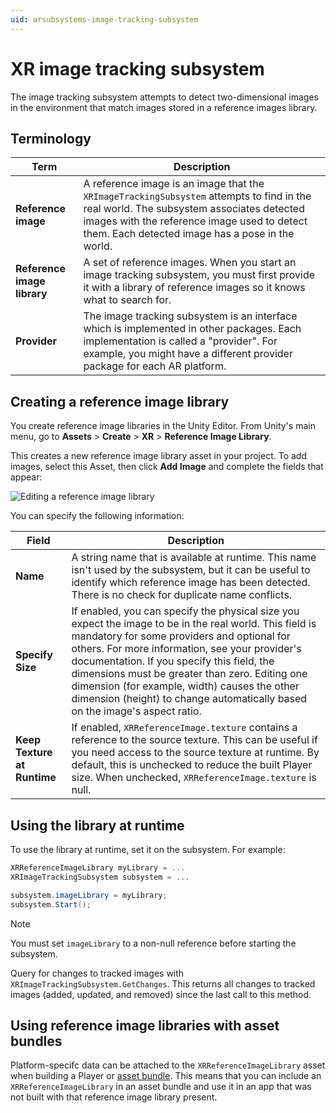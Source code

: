 ```yaml
---
uid: arsubsystems-image-tracking-subsystem
---
```

# XR image tracking subsystem

The image tracking subsystem attempts to detect two-dimensional images in the environment that match images stored in a reference images library.

## Terminology

|**Term**|**Description**|
|--------|---------------|
|**Reference image**|A reference image is an image that the `XRImageTrackingSubsystem` attempts to find in the real world. The subsystem associates detected images with the reference image used to detect them. Each detected image has a pose in the world.|
|**Reference image library**|A set of reference images. When you start an image tracking subsystem, you must first provide it with a library of reference images so it knows what to search for.|
|**Provider**|The image tracking subsystem is an interface which is implemented in other packages. Each implementation is called a "provider". For example, you might have a different provider package for each AR platform.|

## Creating a reference image library

You create reference image libraries in the Unity Editor. From Unity's main menu, go to **Assets** &gt; **Create** &gt; **XR** &gt; **Reference Image Library**.

This creates a new reference image library asset in your project. To add images, select this Asset, then click **Add Image** and complete the fields that appear:

![Editing a reference image library](../images/create-reference-image-library.gif "Editing a reference image library")

You can specify the following information:

|**Field**|**Description**|
|------|-------|
|**Name**|A string name that is available at runtime. This name isn't used by the subsystem, but it can be useful to identify which reference image has been detected. There is no check for duplicate name conflicts.|
|**Specify Size**|If enabled, you can specify the physical size you expect the image to be in the real world. This field is mandatory for some providers and optional for others. For more information, see your provider's documentation. If you specify this field, the dimensions must be greater than zero. Editing one dimension (for example, width) causes the other dimension (height) to change automatically based on the image's aspect ratio.|
|**Keep Texture at Runtime**|If enabled, `XRReferenceImage.texture` contains a reference to the source texture. This can be useful if you need access to the source texture at runtime. By default, this is unchecked to reduce the built Player size. When unchecked, `XRReferenceImage.texture` is null.|

## Using the library at runtime

To use the library at runtime, set it on the subsystem. For example:

```csharp
XRReferenceImageLibrary myLibrary = ...
XRImageTrackingSubsystem subsystem = ...

subsystem.imageLibrary = myLibrary;
subsystem.Start();
```

> [!NOTE]
> You must set `imageLibrary` to a non-null reference before starting the subsystem.

Query for changes to tracked images with `XRImageTrackingSubsystem.GetChanges`. This returns all changes to tracked images (added, updated, and removed) since the last call to this method.

## Using reference image libraries with asset bundles

Platform-specifc data can be attached to the `XRReferenceImageLibrary` asset when building a Player or [asset bundle](xref:AssetBundlesIntro). This means that you can include an `XRReferenceImageLibrary` in an asset bundle and use it in an app that was not built with that reference image library present.
